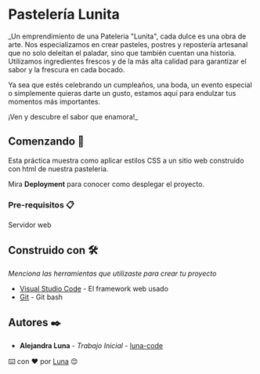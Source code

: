 # Pastelería Lunita

_Un emprendimiento de una Pateleria "Lunita", cada dulce es una obra de arte. Nos especializamos en crear pasteles, postres y repostería artesanal que no solo deleitan el paladar, sino que también cuentan una historia. Utilizamos ingredientes frescos y de la más alta calidad para garantizar el sabor y la frescura en cada bocado.

Ya sea que estés celebrando un cumpleaños, una boda, un evento especial o simplemente quieras darte un gusto, estamos aquí para endulzar tus momentos más importantes.

¡Ven y descubre el sabor que enamora!_

## Comenzando 🚀

Esta práctica muestra como aplicar estilos CSS a un sitio web construido con html de nuestra pasteleria.

Mira **Deployment** para conocer como desplegar el proyecto.


### Pre-requisitos 📋

Servidor web

## Construido con 🛠️

_Menciona las herramientas que utilizaste para crear tu proyecto_

* [Visual Studio Code](https://code.visualstudio.com/) - El framework web usado
* [Git](https://git-scm.com/downloads) - Git bash

## Autores ✒️

* **Alejandra Luna** - *Trabajo Inicial* - [luna-code](https://github.com/luna-codes-host)

⌨️ con ❤️ por [Luna](https://www.instagram.com/alejandra_luna23/) 😊

